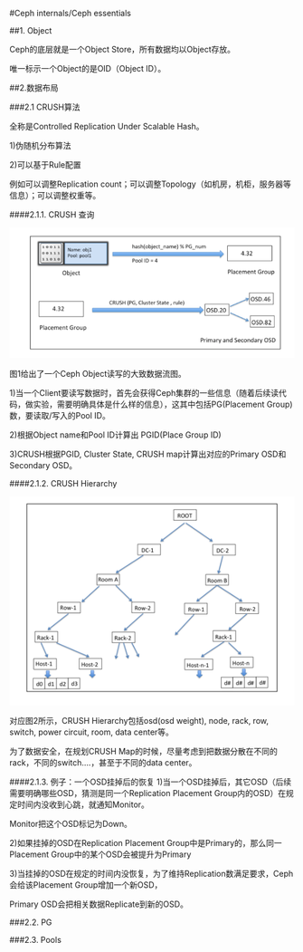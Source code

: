 #Ceph internals/Ceph essentials

##1. Object

Ceph的底层就是一个Object Store，所有数据均以Object存放。

唯一标示一个Object的是OID（Object ID）。

##2.数据布局

###2.1 CRUSH算法

全称是Controlled Replication Under Scalable Hash。

1)伪随机分布算法
 
2)可以基于Rule配置
 
例如可以调整Replication count；可以调整Topology（如机房，机柜，服务器等信息）；可以调整权重等。

####2.1.1. CRUSH 查询

![图1](https://github.com/lzueclipse/learning/blob/master/ceph/day0003/1.png "图1")

图1给出了一个Ceph Object读写的大致数据流图。

1)当一个Client要读写数据时，首先会获得Ceph集群的一些信息（随着后续读代码，做实验，需要明确具体是什么样的信息），这其中包括PG(Placement Group)数，要读取/写入的Pool ID。

2)根据Object name和Pool ID计算出 PGID(Place Group ID)

3)CRUSH根据PGID, Cluster State, CRUSH map计算出对应的Primary OSD和Secondary OSD。

####2.1.2. CRUSH Hierarchy

![图2](https://github.com/lzueclipse/learning/blob/master/ceph/day0003/2.png "图2")

对应图2所示，CRUSH Hierarchy包括osd(osd weight), node, rack, row, switch, power circuit, room, data center等。

为了数据安全，在规划CRUSH Map的时候，尽量考虑到把数据分散在不同的rack，不同的switch....，甚至于不同的data center。

####2.1.3. 例子：一个OSD挂掉后的恢复
1)当一个OSD挂掉后，其它OSD（后续需要明确哪些OSD，猜测是同一个Replication Placement Group内的OSD）在规定时间内没收到心跳，就通知Monitor。
  
  Monitor把这个OSD标记为Down。

2)如果挂掉的OSD在Replication Placement Group中是Primary的，那么同一Placement Group中的某个OSD会被提升为Primary

3)当挂掉的OSD在规定的时间内没恢复，为了维持Replication数满足要求，Ceph会给该Placement Group增加一个新OSD，

  Primary OSD会把相关数据Replicate到新的OSD。

###2.2. PG

###2.3. Pools

